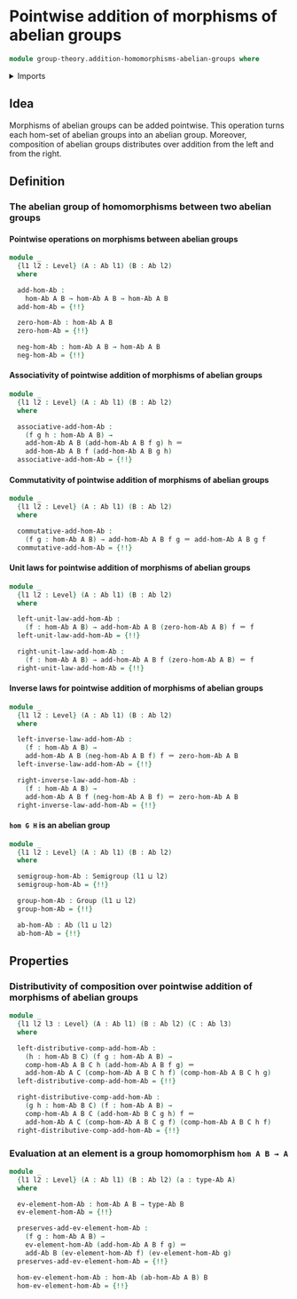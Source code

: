 # Pointwise addition of morphisms of abelian groups

```agda
module group-theory.addition-homomorphisms-abelian-groups where
```

<details><summary>Imports</summary>

```agda
open import foundation.action-on-identifications-functions
open import foundation.dependent-pair-types
open import foundation.identity-types
open import foundation.universe-levels

open import group-theory.abelian-groups
open import group-theory.groups
open import group-theory.homomorphisms-abelian-groups
open import group-theory.semigroups
```

</details>

## Idea

Morphisms of abelian groups can be added pointwise. This operation turns each
hom-set of abelian groups into an abelian group. Moreover, composition of
abelian groups distributes over addition from the left and from the right.

## Definition

### The abelian group of homomorphisms between two abelian groups

#### Pointwise operations on morphisms between abelian groups

```agda
module _
  {l1 l2 : Level} (A : Ab l1) (B : Ab l2)
  where

  add-hom-Ab :
    hom-Ab A B → hom-Ab A B → hom-Ab A B
  add-hom-Ab = {!!}

  zero-hom-Ab : hom-Ab A B
  zero-hom-Ab = {!!}

  neg-hom-Ab : hom-Ab A B → hom-Ab A B
  neg-hom-Ab = {!!}
```

#### Associativity of pointwise addition of morphisms of abelian groups

```agda
module _
  {l1 l2 : Level} (A : Ab l1) (B : Ab l2)
  where

  associative-add-hom-Ab :
    (f g h : hom-Ab A B) →
    add-hom-Ab A B (add-hom-Ab A B f g) h ＝
    add-hom-Ab A B f (add-hom-Ab A B g h)
  associative-add-hom-Ab = {!!}
```

#### Commutativity of pointwise addition of morphisms of abelian groups

```agda
module _
  {l1 l2 : Level} (A : Ab l1) (B : Ab l2)
  where

  commutative-add-hom-Ab :
    (f g : hom-Ab A B) → add-hom-Ab A B f g ＝ add-hom-Ab A B g f
  commutative-add-hom-Ab = {!!}
```

#### Unit laws for pointwise addition of morphisms of abelian groups

```agda
module _
  {l1 l2 : Level} (A : Ab l1) (B : Ab l2)
  where

  left-unit-law-add-hom-Ab :
    (f : hom-Ab A B) → add-hom-Ab A B (zero-hom-Ab A B) f ＝ f
  left-unit-law-add-hom-Ab = {!!}

  right-unit-law-add-hom-Ab :
    (f : hom-Ab A B) → add-hom-Ab A B f (zero-hom-Ab A B) ＝ f
  right-unit-law-add-hom-Ab = {!!}
```

#### Inverse laws for pointwise addition of morphisms of abelian groups

```agda
module _
  {l1 l2 : Level} (A : Ab l1) (B : Ab l2)
  where

  left-inverse-law-add-hom-Ab :
    (f : hom-Ab A B) →
    add-hom-Ab A B (neg-hom-Ab A B f) f ＝ zero-hom-Ab A B
  left-inverse-law-add-hom-Ab = {!!}

  right-inverse-law-add-hom-Ab :
    (f : hom-Ab A B) →
    add-hom-Ab A B f (neg-hom-Ab A B f) ＝ zero-hom-Ab A B
  right-inverse-law-add-hom-Ab = {!!}
```

#### `hom G H` is an abelian group

```agda
module _
  {l1 l2 : Level} (A : Ab l1) (B : Ab l2)
  where

  semigroup-hom-Ab : Semigroup (l1 ⊔ l2)
  semigroup-hom-Ab = {!!}

  group-hom-Ab : Group (l1 ⊔ l2)
  group-hom-Ab = {!!}

  ab-hom-Ab : Ab (l1 ⊔ l2)
  ab-hom-Ab = {!!}
```

## Properties

### Distributivity of composition over pointwise addition of morphisms of abelian groups

```agda
module _
  {l1 l2 l3 : Level} (A : Ab l1) (B : Ab l2) (C : Ab l3)
  where

  left-distributive-comp-add-hom-Ab :
    (h : hom-Ab B C) (f g : hom-Ab A B) →
    comp-hom-Ab A B C h (add-hom-Ab A B f g) ＝
    add-hom-Ab A C (comp-hom-Ab A B C h f) (comp-hom-Ab A B C h g)
  left-distributive-comp-add-hom-Ab = {!!}

  right-distributive-comp-add-hom-Ab :
    (g h : hom-Ab B C) (f : hom-Ab A B) →
    comp-hom-Ab A B C (add-hom-Ab B C g h) f ＝
    add-hom-Ab A C (comp-hom-Ab A B C g f) (comp-hom-Ab A B C h f)
  right-distributive-comp-add-hom-Ab = {!!}
```

### Evaluation at an element is a group homomorphism `hom A B → A`

```agda
module _
  {l1 l2 : Level} (A : Ab l1) (B : Ab l2) (a : type-Ab A)
  where

  ev-element-hom-Ab : hom-Ab A B → type-Ab B
  ev-element-hom-Ab = {!!}

  preserves-add-ev-element-hom-Ab :
    (f g : hom-Ab A B) →
    ev-element-hom-Ab (add-hom-Ab A B f g) ＝
    add-Ab B (ev-element-hom-Ab f) (ev-element-hom-Ab g)
  preserves-add-ev-element-hom-Ab = {!!}

  hom-ev-element-hom-Ab : hom-Ab (ab-hom-Ab A B) B
  hom-ev-element-hom-Ab = {!!}
```
